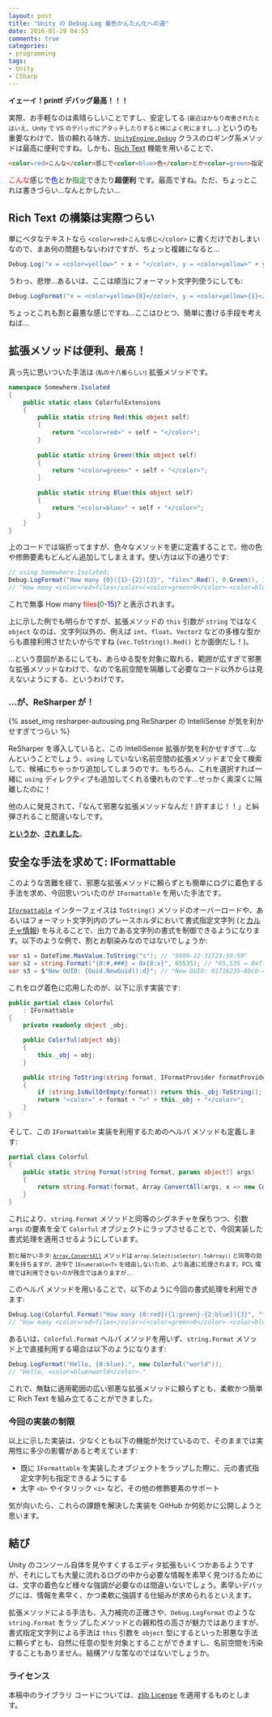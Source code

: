 ```yaml
---
layout: post
title: "Unity の Debug.Log 着色かんたん化への道"
date: 2016-01-29 04:53
comments: true
categories:
- programming
tags:
- Unity
- CSharp
---
```


**イェーイ！printf デバッグ最高！！！**

実際、お手軽なのは素晴らしいことですし、安定してる <small>(最近はかなり改善されたとはいえ、Unity で VS のデバッガにアタッチしたりすると稀によく死にますし…)</small> というのも重要なわけで、皆の頼れる味方、[`UnityEngine.Debug`](http://docs.unity3d.com/ja/current/ScriptReference/Debug.html) クラスのロギング系メソッドは最高に便利ですね。しかも、[Rich Text](http://docs.unity3d.com/ja/current/Manual/StyledText.html) 機能を用いることで、

```html
<color=red>こんな</color>感じで<color=blue>色</color>とか<color=green>指定</color>できたり<b>超便利</b>
```

<span style='color:red'>こんな</span>感じで<span style='color:blue'>色</span>とか<span style='color:green'>指定</span>できたり**超便利** です。最高ですね。ただ、ちょっとこれは書きづらい…なんとかしたい…

<!-- more -->

## Rich Text の構築は実際つらい

単にベタなテキストなら `<color=red>こんな感じ</color>` に書くだけでおしまいなので、まあ何の問題もないわけですが、ちょっと複雑になると…

```csharp
Debug.Log("x = <color=yellow>" + x + "</color>, y = <color=yellow>" + y + "</color>");
```

うわっ、悲惨…あるいは、ここは順当にフォーマット文字列使うにしても:

```csharp
Debug.LogFormat("x = <color=yellow>{0}</color>, y = <color=yellow>{1}</color>", x, y);
```

ちょっとこれも割と最悪な感じですね…ここはひとつ、簡単に書ける手段を考えねば…

## 拡張メソッドは便利、最高！

真っ先に思いついた手法は <small>(私の十八番らしい)</small> 拡張メソッドです。

```csharp
namespace Somewhere.Isolated
{
    public static class ColorfulExtensions
    {
        public static string Red(this object self)
        {
            return "<color=red>" + self + "</color>";
        }
    
        public static string Green(this object self)
        {
            return "<color=green>" + self + "</color>";
        }
    
        public static string Blue(this object self)
        {
            return "<color=blue>" + self + "</color>";
        }
    }
}
```

上のコードでは端折ってますが、色々なメソッドを更に定義することで、他の色や修飾要素もどんどん追加してしまえます。使い方は以下の通りです:

```csharp
// using Somewhere.Isolated;
Debug.LogFormat("How many {0}({1}-{2}){3}", "files".Red(), 0.Green(), 15.Blue(), '?');
// "How many <color=red>files</color>(<color=green>0</color>-<color=blue>15</color>)?"
```

これで無事 How many <span style='color: red'>files</span>(<span style='color: green'>0</span>-<span style='color: blue'>15</span>)? と表示されます。

上に示した例でも明らかですが、拡張メソッドの `this` 引数が `string` ではなく `object` なのは、文字列以外の、例えば `int`、`float`、`Vector2` などの多様な型からも直接利用させたいからですね (`vec.ToString().Red()` とか面倒だし！)。

…という意図があるにしても、あらゆる型を対象に取れる、範囲が広すぎて邪悪な拡張メソッドなわけで、なので名前空間を隔離して必要なコード以外からは見えないようにする、というわけです。

### …が、ReSharper が！

{% asset_img resharper-autousing.png ReSharper の IntelliSense が気を利かせすぎてつらい %}

ReSharper を導入していると、この IntelliSense 拡張が気を利かせすぎて…なんということでしょう、`using` していない名前空間の拡張メソッドまで全て検索して、候補にちゃっかり追加してしまうのです。もちろん、これを選択すれば一緒に `using` ディレクティブも追加してくれる優れものです…せっかく奥深くに隔離したのに！

他の人に発見されて、「なんて邪悪な拡張メソッドなんだ！許すまじ！！」と糾弾されること間違いなしです。

**[というか](https://twitter.com/Grabacr07/status/586467636948508673)、[されました](https://twitter.com/Grabacr07/status/586469215097331712)**。

## 安全な手法を求めて: IFormattable

このような苦難を経て、邪悪な拡張メソッドに頼らずとも簡単にログに着色する手法を求め、今回思いついたのが `IFormattable` を用いた手法です。

[`IFormattable`](https://msdn.microsoft.com/ja-jp/library/system.iformattable.aspx) インターフェイスは `ToString()` メソッドのオーバーロードや、あるいはフォーマット文字列内のプレースホルダにおいて書式指定文字列 (と[カルチャ情報](https://msdn.microsoft.com/ja-jp/library/system.globalization.cultureinfo.aspx)) を与えることで、出力である文字列の書式を制御できるようになります。以下のような例で、割とお馴染みなのではないでしょうか:

```csharp
var s1 = DateTime.MaxValue.ToString("s"); // "9999-12-31T23:59:59"
var s2 = string.Format("{0:#,###} = 0x{0:x}", 65535); // "65,535 = 0xffff"
var s3 = $"New GUID: {Guid.NewGuid():d}"; // "New GUID: 01716235-8bcb-47d3-b719-d64ff00b5deb"
```

これをログ着色に応用したのが、以下に示す実装です:

```csharp
public partial class Colorful
    : IFormattable
{
    private readonly object _obj;

    public Colorful(object obj)
    {
        this._obj = obj;
    }

    public string ToString(string format, IFormatProvider formatProvider)
    {
        if (string.IsNullOrEmpty(format)) return this._obj.ToString();
        return "<color=" + format + ">" + this._obj + "</color>";
    }
}
```

そして、この `IFormattable` 実装を利用するためのヘルパ メソッドも定義します:

```csharp
partial class Colorful
{
    public static string Format(string format, params object[] args)
    {
        return string.Format(format, Array.ConvertAll(args, x => new Colorful(x)));
    }
}
```

これにより、`string.Format` メソッドと同等のシグネチャを保ちつつ、引数 `args` の要素を全て `Colorful` オブジェクトにラップさせることで、今回実装した書式処理を適用させるようにしています。

<small>割と細かいネタ: [`Array.ConvertAll`](https://msdn.microsoft.com/ja-jp/library/exc45z53.aspx) メソッドは `array.Select(selector).ToArray()` と同等の効果を持ちますが、途中で `IEnumerable<T>` を経由しないため、より高速に処理されます。PCL 環境では利用できないのが残念ではありますが…</small>

このヘルパ メソッドを用いることで、以下のように今回の書式処理を利用できます:

```csharp
Debug.Log(Colorful.Format("How many {0:red}({1:green}-{2:blue}){3}", "files", 0, 15, '?'));
// "How many <color=red>files</color>(<color=green>0</color>-<color=blue>15</color>)?"
```

あるいは、`Colorful.Format` ヘルパ メソッドを用いず、`string.Format` メソッド上で直接利用する場合は以下のようになります:

```csharp
Debug.LogFormat("Hello, {0:blue}.", new Colorful("world"));
// "Hello, <color=blue>world</color>."
```

これで、無駄に適用範囲の広い邪悪な拡張メソッドに頼らずとも、柔軟かつ簡単に Rich Text を組み立てることができました。

### 今回の実装の制限

以上に示した実装は、少なくとも以下の機能が欠けているので、そのままでは実用性に多少の影響があると考えています:

* 既に `IFormattable` を実装したオブジェクトをラップした際に、元の書式指定文字列も指定できるようにする
* 太字 `<b>` やイタリック `<i>` など、その他の修飾要素のサポート

気が向いたら、これらの課題を解決した実装を GitHub か何処かに公開しようと思います。

## 結び

Unity のコンソール自体を見やすくするエディタ拡張もいくつかあるようですが、それにしても大量に流れるログの中から必要な情報を素早く見つけるためには、文字の着色など様々な強調が必要なのは間違いないでしょう。素早いデバッグには、情報を素早く、かつ柔軟に強調する仕組みが求められるといえます。

拡張メソッドによる手法も、入力補完の正確さや、`Debug.LogFormat` のような `string.Format` をラップしたメソッドとの親和性の高さが魅力ではありますが、書式指定文字列による手法は `this` 引数を `object` 型にするといった邪悪な手法に頼らずとも、自然に任意の型を対象とすることができますし、名前空間を汚染することもありません。結構アリな策なのではないでしょうか。

### ライセンス

本稿中のライブラリ コードについては、[zlib License](https://opensource.org/licenses/Zlib) を適用するものとします。
